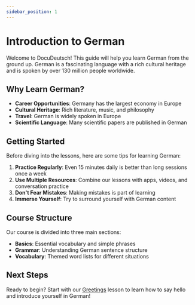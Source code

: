 ```yaml
---
sidebar_position: 1
---
```


# Introduction to German

Welcome to DocuDeutsch! This guide will help you learn German from the ground up. German is a fascinating language with a rich cultural heritage and is spoken by over 130 million people worldwide.

## Why Learn German?

- **Career Opportunities**: Germany has the largest economy in Europe
- **Cultural Heritage**: Rich literature, music, and philosophy
- **Travel**: German is widely spoken in Europe
- **Scientific Language**: Many scientific papers are published in German

## Getting Started

Before diving into the lessons, here are some tips for learning German:

1. **Practice Regularly**: Even 15 minutes daily is better than long sessions once a week
2. **Use Multiple Resources**: Combine our lessons with apps, videos, and conversation practice
3. **Don't Fear Mistakes**: Making mistakes is part of learning
4. **Immerse Yourself**: Try to surround yourself with German content

## Course Structure

Our course is divided into three main sections:

- **Basics**: Essential vocabulary and simple phrases
- **Grammar**: Understanding German sentence structure
- **Vocabulary**: Themed word lists for different situations

## Next Steps

Ready to begin? Start with our [Greetings](/docs/basics/greetings) lesson to learn how to say hello and introduce yourself in German! 